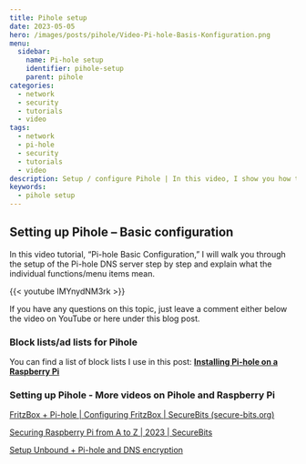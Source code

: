 ```yaml
---
title: Pihole setup
date: 2023-05-05
hero: /images/posts/pihole/Video-Pi-hole-Basis-Konfiguration.png
menu:
  sidebar:
    name: Pi-hole setup
    identifier: pihole-setup
    parent: pihole
categories:
  - network
  - security
  - tutorials
  - video
tags:
  - network
  - pi-hole
  - security
  - tutorials
  - video
description: Setup / configure Pihole | In this video, I show you how to set up and configure Pihole correctly.
keywords:
  - pihole setup
---
```


## Setting up Pihole – Basic configuration
In this video tutorial, “Pi-hole Basic Configuration,” I will walk you through the setup of the Pi-hole DNS server step by step and explain what the individual functions/menu items mean.

{{< youtube IMYnydNM3rk >}}

If you have any questions on this topic, just leave a comment either below the video on YouTube or here under this blog post.

### Block lists/ad lists for Pihole
You can find a list of block lists I use in this post:
**[Installing Pi-hole on a Raspberry Pi](https://secure-bits.org/pi-hole-auf-einen-raspberry-pi-installieren/)**
### Setting up Pihole - More videos on Pihole and Raspberry Pi
[FritzBox + Pi-hole | Configuring FritzBox | SecureBits (secure-bits.org)](https://secure-bits.org/fritzbox-pi-hole-fritzbox-konfigurieren/)

[Securing Raspberry Pi from A to Z | 2023 | SecureBits](secure-bits.org)

[Setup Unbound + Pi-hole and DNS encryption](https://secure-bits.org/pihole-unbound-jetzt-richtig-installieren-in-2023/)

